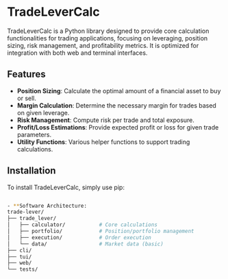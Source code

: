 # TradeLeverCalc

TradeLeverCalc is a Python library designed to provide core calculation functionalities for trading applications, focusing on leveraging, position sizing, risk management, and profitability metrics. It is optimized for integration with both web and terminal interfaces.

## Features

- **Position Sizing**: Calculate the optimal amount of a financial asset to buy or sell.
- **Margin Calculation**: Determine the necessary margin for trades based on given leverage.
- **Risk Management**: Compute risk per trade and total exposure.
- **Profit/Loss Estimations**: Provide expected profit or loss for given trade parameters.
- **Utility Functions**: Various helper functions to support trading calculations.

## Installation

To install TradeLeverCalc, simply use pip:

```bash

- **Software Architecture:
trade-lever/
├── trade_lever/
│   ├── calculator/           # Core calculations
│   ├── portfolio/            # Position/portfolio management
│   ├── execution/            # Order execution
│   └── data/                 # Market data (basic)
├── cli/
├── tui/
├── web/
└── tests/
